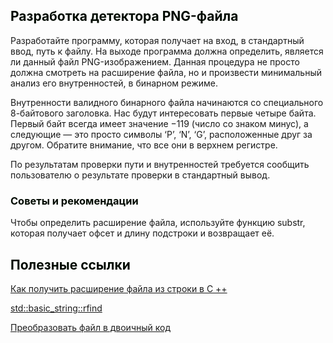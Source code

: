 ## <font color="#tomato">Разработка детектора PNG-файла</font>

Разработайте программу, которая получает на вход, в стандартный ввод, путь к файлу. 
На выходе программа должна определить, является ли данный файл PNG-изображением. 
Данная процедура не просто должна смотреть на расширение файла, 
но и произвести минимальный анализ его внутренностей, в бинарном режиме.

Внутренности валидного бинарного файла начинаются со специального 8-байтового заголовка. 
Нас будут интересовать первые четыре байта. 
Первый байт всегда имеет значение −119 (число со знаком минус), 
а следующие — это просто символы ‘P’, ‘N’, ‘G’, расположенные друг за другом. 
Обратите внимание, что все они в верхнем регистре.

По результатам проверки пути и внутренностей требуется сообщить пользователю 
о результате проверки в стандартный вывод.

### <font color="#tomato">Советы и рекомендации</font>

Чтобы определить расширение файла, используйте функцию substr, 
которая получает офсет и длину подстроки и возвращает её.


## <font color="#tomato">Полезные ссылки</font>

[Как получить расширение файла из строки в C ++](https://overcoder.net/q/36811/%D0%BA%D0%B0%D0%BA-%D0%BF%D0%BE%D0%BB%D1%83%D1%87%D0%B8%D1%82%D1%8C-%D1%80%D0%B0%D1%81%D1%88%D0%B8%D1%80%D0%B5%D0%BD%D0%B8%D0%B5-%D1%84%D0%B0%D0%B9%D0%BB%D0%B0-%D0%B8%D0%B7-%D1%81%D1%82%D1%80%D0%BE%D0%BA%D0%B8-%D0%B2-c)

[std::basic_string::rfind](https://runebook.dev/ru/docs/cpp/string/basic_string/rfind)

[Преобразовать файл в двоичный код](https://hexed.it/)